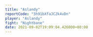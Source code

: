 ```yaml
---
title: "Aslandy"
reportCode: "3h91bXfaJC2k4vDn"
player: "Aslandy"
fight: "Nightbane"
date: 2021-09-02T19:09:04.426000+00:00
---
```

